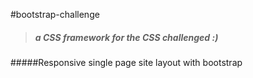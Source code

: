 #bootstrap-challenge

>##### a CSS framework for the CSS challenged :)

#####Responsive single page site layout with bootstrap
